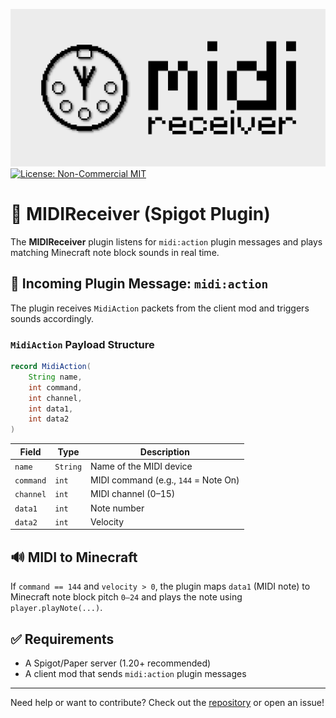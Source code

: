 <!-- modrinth_exclude.start -->

![BANNER.png](BANNER.png)
[![License: Non-Commercial MIT](https://img.shields.io/badge/license-NC--MIT-blue.svg?style=for-the-badge)](LICENSE.md)

<!-- modrinth_exclude.end -->

# 🎼 MIDIReceiver (Spigot Plugin)

The **MIDIReceiver** plugin listens for `midi:action` plugin messages and plays matching Minecraft note block sounds in real time.

## 📡 Incoming Plugin Message: `midi:action`

The plugin receives `MidiAction` packets from the client mod and triggers sounds accordingly.

### `MidiAction` Payload Structure

```java
record MidiAction(
    String name,
    int command,
    int channel,
    int data1,
    int data2
)
```

| Field     | Type     | Description                          |
| --------- | -------- | ------------------------------------ |
| `name`    | `String` | Name of the MIDI device              |
| `command` | `int`    | MIDI command (e.g., `144` = Note On) |
| `channel` | `int`    | MIDI channel (0–15)                  |
| `data1`   | `int`    | Note number                          |
| `data2`   | `int`    | Velocity                             |

## 🔊 MIDI to Minecraft

If `command == 144` and `velocity > 0`, the plugin maps `data1` (MIDI note) to Minecraft note block pitch `0–24` and plays the note using `player.playNote(...)`.

## ✅ Requirements

* A Spigot/Paper server (1.20+ recommended)
* A client mod that sends `midi:action` plugin messages

---

Need help or want to contribute? Check out the [repository](https://github.com/uebliche/midireciever) or open an issue!
